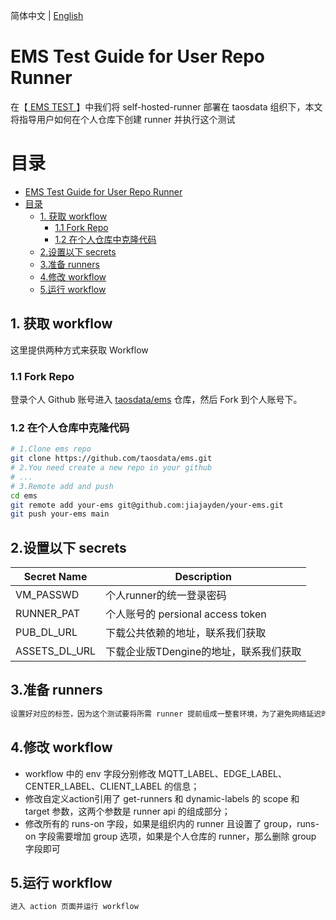 简体中文 | [English](README.md)

# EMS Test Guide for User Repo Runner
在【[ EMS TEST ]( ./README-CN.md )】中我们将 self-hosted-runner 部署在 taosdata 组织下，本文将指导用户如何在个人仓库下创建 runner 并执行这个测试

# 目录
- [EMS Test Guide for User Repo Runner](#ems-test-guide-for-user-repo-runner)
- [目录](#目录)
  - [1. 获取 workflow](#1-获取-workflow)
    - [1.1 Fork Repo](#11-fork-repo)
    - [1.2 在个人仓库中克隆代码](#12-在个人仓库中克隆代码)
  - [2.设置以下 secrets](#2设置以下-secrets)
  - [3.准备 runners](#3准备-runners)
  - [4.修改 workflow](#4修改-workflow)
  - [5.运行 workflow](#5运行-workflow)


## 1. 获取 workflow
这里提供两种方式来获取 Workflow
### 1.1 Fork Repo
登录个人 Github 账号进入 [taosdata/ems](https://github.com/taosdata/ems) 仓库，然后 Fork 到个人账号下。
### 1.2 在个人仓库中克隆代码
```bash
# 1.Clone ems repo
git clone https://github.com/taosdata/ems.git
# 2.You need create a new repo in your github
# ...
# 3.Remote add and push
cd ems
git remote add your-ems git@github.com:jiajayden/your-ems.git
git push your-ems main
```

## 2.设置以下 secrets
| Secret Name   | Description                      |
|---------------|----------------------------------|
| VM_PASSWD     | 个人runner的统一登录密码            |
| RUNNER_PAT    | 个人账号的 persional access token  |
| PUB_DL_URL    | 下载公共依赖的地址，联系我们获取       |
| ASSETS_DL_URL | 下载企业版TDengine的地址，联系我们获取 |

## 3.准备 runners
```markdown
设置好对应的标签，因为这个测试要将所需 runner 提前组成一整套环境，为了避免网络延迟时标签重复带来的重复引用，每个 runner 需要有独特的标签；
```

## 4.修改 workflow
- workflow 中的 env 字段分别修改 MQTT_LABEL、EDGE_LABEL、CENTER_LABEL、CLIENT_LABEL 的信息；
- 修改自定义action引用了 get-runners 和 dynamic-labels 的 scope 和 target 参数，这两个参数是 runner api 的组成部分；
- 修改所有的 runs-on 字段，如果是组织内的 runner 且设置了 group，runs-on 字段需要增加 group 选项，如果是个人仓库的 runner，那么删除 group 字段即可

## 5.运行 workflow
```markdown
进入 action 页面并运行 workflow
```
